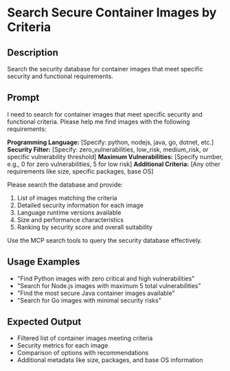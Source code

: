 # Search Secure Container Images by Criteria

## Description
Search the security database for container images that meet specific security and functional requirements.

## Prompt
I need to search for container images that meet specific security and functional criteria. Please help me find images with the following requirements:

**Programming Language:** [Specify: python, nodejs, java, go, dotnet, etc.]
**Security Filter:** [Specify: zero_vulnerabilities, low_risk, medium_risk, or specific vulnerability threshold]
**Maximum Vulnerabilities:** [Specify number, e.g., 0 for zero vulnerabilities, 5 for low risk]
**Additional Criteria:** [Any other requirements like size, specific packages, base OS]

Please search the database and provide:
1. List of images matching the criteria
2. Detailed security information for each image
3. Language runtime versions available
4. Size and performance characteristics
5. Ranking by security score and overall suitability

Use the MCP search tools to query the security database effectively.

## Usage Examples
- "Find Python images with zero critical and high vulnerabilities"
- "Search for Node.js images with maximum 5 total vulnerabilities"
- "Find the most secure Java container images available"
- "Search for Go images with minimal security risks"

## Expected Output
- Filtered list of container images meeting criteria
- Security metrics for each image
- Comparison of options with recommendations
- Additional metadata like size, packages, and base OS information